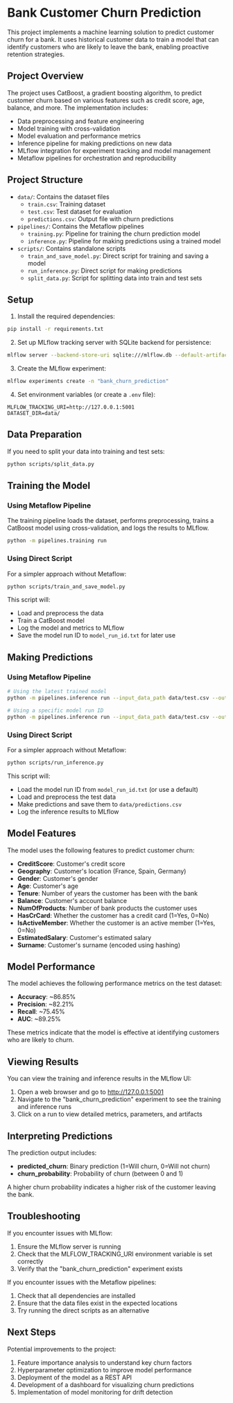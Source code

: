 # Bank Customer Churn Prediction

This project implements a machine learning solution to predict customer churn for a bank. It uses historical customer data to train a model that can identify customers who are likely to leave the bank, enabling proactive retention strategies.

## Project Overview

The project uses CatBoost, a gradient boosting algorithm, to predict customer churn based on various features such as credit score, age, balance, and more. The implementation includes:

- Data preprocessing and feature engineering
- Model training with cross-validation
- Model evaluation and performance metrics
- Inference pipeline for making predictions on new data
- MLflow integration for experiment tracking and model management
- Metaflow pipelines for orchestration and reproducibility

## Project Structure

- `data/`: Contains the dataset files
  - `train.csv`: Training dataset
  - `test.csv`: Test dataset for evaluation
  - `predictions.csv`: Output file with churn predictions
- `pipelines/`: Contains the Metaflow pipelines
  - `training.py`: Pipeline for training the churn prediction model
  - `inference.py`: Pipeline for making predictions using a trained model
- `scripts/`: Contains standalone scripts
  - `train_and_save_model.py`: Direct script for training and saving a model
  - `run_inference.py`: Direct script for making predictions
  - `split_data.py`: Script for splitting data into train and test sets

## Setup

1. Install the required dependencies:

```bash
pip install -r requirements.txt
```

2. Set up MLflow tracking server with SQLite backend for persistence:

```bash
mlflow server --backend-store-uri sqlite:///mlflow.db --default-artifact-root ./mlruns --host 127.0.0.1 --port 5001
```

3. Create the MLflow experiment:

```bash
mlflow experiments create -n "bank_churn_prediction"
```

4. Set environment variables (or create a `.env` file):

```
MLFLOW_TRACKING_URI=http://127.0.0.1:5001
DATASET_DIR=data/
```

## Data Preparation

If you need to split your data into training and test sets:

```bash
python scripts/split_data.py
```

## Training the Model

### Using Metaflow Pipeline

The training pipeline loads the dataset, performs preprocessing, trains a CatBoost model using cross-validation, and logs the results to MLflow.

```bash
python -m pipelines.training run
```

### Using Direct Script

For a simpler approach without Metaflow:

```bash
python scripts/train_and_save_model.py
```

This script will:
- Load and preprocess the data
- Train a CatBoost model
- Log the model and metrics to MLflow
- Save the model run ID to `model_run_id.txt` for later use

## Making Predictions

### Using Metaflow Pipeline

```bash
# Using the latest trained model
python -m pipelines.inference run --input_data_path data/test.csv --output_data_path data/metaflow_predictions.csv

# Using a specific model run ID
python -m pipelines.inference run --input_data_path data/test.csv --output_data_path data/metaflow_predictions.csv --model_run_id YOUR_MLFLOW_RUN_ID
```

### Using Direct Script

For a simpler approach without Metaflow:

```bash
python scripts/run_inference.py
```

This script will:
- Load the model run ID from `model_run_id.txt` (or use a default)
- Load and preprocess the test data
- Make predictions and save them to `data/predictions.csv`
- Log the inference results to MLflow

## Model Features

The model uses the following features to predict customer churn:

- **CreditScore**: Customer's credit score
- **Geography**: Customer's location (France, Spain, Germany)
- **Gender**: Customer's gender
- **Age**: Customer's age
- **Tenure**: Number of years the customer has been with the bank
- **Balance**: Customer's account balance
- **NumOfProducts**: Number of bank products the customer uses
- **HasCrCard**: Whether the customer has a credit card (1=Yes, 0=No)
- **IsActiveMember**: Whether the customer is an active member (1=Yes, 0=No)
- **EstimatedSalary**: Customer's estimated salary
- **Surname**: Customer's surname (encoded using hashing)

## Model Performance

The model achieves the following performance metrics on the test dataset:

- **Accuracy**: ~86.85%
- **Precision**: ~82.21%
- **Recall**: ~75.45%
- **AUC**: ~89.25%

These metrics indicate that the model is effective at identifying customers who are likely to churn.

## Viewing Results

You can view the training and inference results in the MLflow UI:

1. Open a web browser and go to http://127.0.0.1:5001
2. Navigate to the "bank_churn_prediction" experiment to see the training and inference runs
3. Click on a run to view detailed metrics, parameters, and artifacts

## Interpreting Predictions

The prediction output includes:

- **predicted_churn**: Binary prediction (1=Will churn, 0=Will not churn)
- **churn_probability**: Probability of churn (between 0 and 1)

A higher churn probability indicates a higher risk of the customer leaving the bank.

## Troubleshooting

If you encounter issues with MLflow:

1. Ensure the MLflow server is running
2. Check that the MLFLOW_TRACKING_URI environment variable is set correctly
3. Verify that the "bank_churn_prediction" experiment exists

If you encounter issues with the Metaflow pipelines:

1. Check that all dependencies are installed
2. Ensure that the data files exist in the expected locations
3. Try running the direct scripts as an alternative

## Next Steps

Potential improvements to the project:

1. Feature importance analysis to understand key churn factors
2. Hyperparameter optimization to improve model performance
3. Deployment of the model as a REST API
4. Development of a dashboard for visualizing churn predictions
5. Implementation of model monitoring for drift detection
